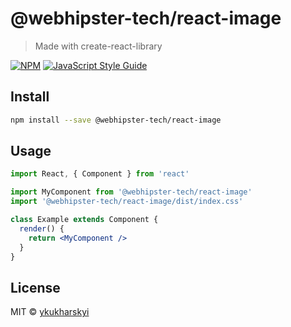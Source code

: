 # @webhipster-tech/react-image

> Made with create-react-library

[![NPM](https://img.shields.io/npm/v/@webhipster-tech/react-image.svg)](https://www.npmjs.com/package/@webhipster-tech/react-image) [![JavaScript Style Guide](https://img.shields.io/badge/code_style-standard-brightgreen.svg)](https://standardjs.com)

## Install

```bash
npm install --save @webhipster-tech/react-image
```

## Usage

```jsx
import React, { Component } from 'react'

import MyComponent from '@webhipster-tech/react-image'
import '@webhipster-tech/react-image/dist/index.css'

class Example extends Component {
  render() {
    return <MyComponent />
  }
}
```

## License

MIT © [ykukharskyi](https://github.com/ykukharskyi)

